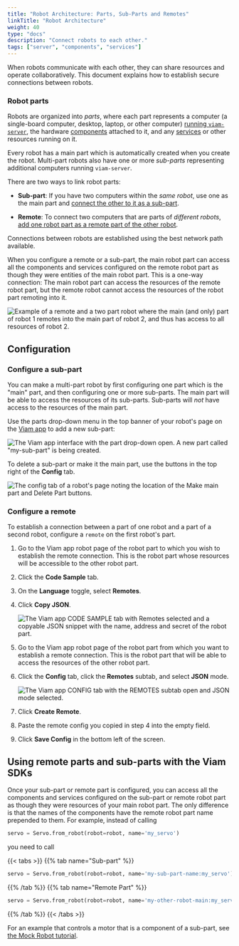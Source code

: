 ```yaml
---
title: "Robot Architecture: Parts, Sub-Parts and Remotes"
linkTitle: "Robot Architecture"
weight: 40
type: "docs"
description: "Connect robots to each other."
tags: ["server", "components", "services"]
---
```


When robots communicate with each other, they can share resources and operate collaboratively.
This document explains how to establish secure connections between robots.

### Robot parts

Robots are organized into *parts*, where each part represents a computer (a single-board computer, desktop, laptop, or other computer) [running `viam-server`](/installation/), the hardware [components](/components/) attached to it, and any [services](/services/) or other resources running on it.

Every robot has a main part which is automatically created when you create the robot.
Multi-part robots also have one or more *sub-parts* representing additional computers running `viam-server`.

There are two ways to link robot parts:

- **Sub-part**: If you have two computers within the *same robot*, use one as the main part and [connect the other to it as a sub-part](#configure-a-sub-part).

- **Remote**: To connect two computers that are parts of *different robots*, [add one robot part as a remote part of the other robot](#configure-a-remote).

Connections between robots are established using the best network path available.

When you configure a remote or a sub-part, the main robot part can access all the components and services configured on the remote robot part as though they were entities of the main robot part.
This is a one-way connection: The main robot part can access the resources of the remote robot part, but the remote robot cannot access the resources of the robot part remoting into it.

![Example of a remote and a two part robot where the main (and only) part of robot 1 remotes into the main part of robot 2, and thus has access to all resources of robot 2.](../img/parts-and-remotes/remotes-diagram.png)

## Configuration

### Configure a sub-part

You can make a multi-part robot by first configuring one part which is the "main" part, and then configuring one or more sub-parts.
The main part will be able to access the resources of its sub-parts.
Sub-parts will *not* have access to the resources of the main part.

Use the parts drop-down menu in the top banner of your robot's page on the [Viam app](https://app.viam.com) to add a new sub-part:

![The Viam app interface with the part drop-down open. A new part called "my-sub-part" is being created.](../img/parts-and-remotes/sub-part-config.png)

To delete a sub-part or make it the main part, use the buttons in the top right of the **Config** tab.

![The config tab of a robot's page noting the location of the Make main part and Delete Part buttons.](../img/parts-and-remotes/part-mgmt.png)

### Configure a remote

To establish a connection between a part of one robot and a part of a second robot, configure a `remote` on the first robot's part.

1. Go to the Viam app robot page of the robot part to which you wish to establish the remote connection.
   This is the robot part whose resources will be accessible to the other robot part.
2. Click the **Code Sample** tab.
3. On the **Language** toggle, select **Remotes**.
4. Click **Copy JSON**.

   ![The Viam app CODE SAMPLE tab with Remotes selected and a copyable JSON snippet with the name, address and secret of the robot part.](../img/parts-and-remotes/remote-address.png)

5. Go to the Viam app robot page of the robot part from which you want to establish a remote connection.
   This is the robot part that will be able to access the resources of the other robot part.
6. Click the **Config** tab, click the **Remotes** subtab, and select **JSON** mode.

   ![The Viam app CONFIG tab with the REMOTES subtab open and JSON mode selected.](../img/parts-and-remotes/remote-json-create.png)

7. Click **Create Remote**.
8. Paste the remote config you copied in step 4 into the empty field.
9. Click **Save Config** in the bottom left of the screen.

<!-- This is possibly wrong--should update with better understanding of auth key versus secret
4. Copy the `address` of the robot to your clipboard.

![The Viam app CODE SAMPLE tab with Remotes selected and a copyable JSON snippet with the name, address and secret of the robot part.](../img/parts-and-remotes/remote-address.png)

5. Go to the Viam app robot page of the robot part from which you want to establish a remote connection.
   This is the robot part that will be able to access the resources of the other robot part.
6. Click the **Config** tab, and then click the **Remotes** subtab.

![The Viam app CONFIG tab with the REMOTES subtab open.](../img/parts-and-remotes/remote-create.png)

7. Give the remote a name (you can just use the name of the other robot part, for example, "my-other-robot-main") and click **Create Remote**.
8. Paste the `address` (for example, `my-other-robot-main.abc1de23f4.viam.cloud`) into the **Address** field.
9. Click **Add Auth** and paste the `secret` from the other robot's **Code Sample** tab into the **Auth Key** field.

![The Viam app CONFIG tab with a remote configured.](../img/parts-and-remotes/remote-config.png)

-->

## Using remote parts and sub-parts with the Viam SDKs

Once your sub-part or remote part is configured, you can access all the components and services configured on the sub-part or remote robot part as though they were resources of your main robot part.
The only difference is that the names of the components have the remote robot part name prepended to them.
For example, instead of calling

```python
servo = Servo.from_robot(robot=robot, name='my_servo')
```

you need to call

{{< tabs >}}
{{% tab name="Sub-part" %}}

```python
servo = Servo.from_robot(robot=robot, name='my-sub-part-name:my_servo')
```

{{% /tab %}}
{{% tab name="Remote Part" %}}

```python
servo = Servo.from_robot(robot=robot, name='my-other-robot-main:my_servo')
```

{{% /tab %}}
{{< /tabs >}}

For an example that controls a motor that is a component of a sub-part, see [the Mock Robot tutorial](https://docs.viam.com/tutorials/configure/build-a-mock-robot/#how-to-control-a-sub-part-using-the-viam-sdk).

